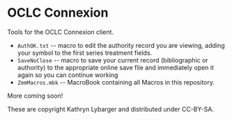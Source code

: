 OCLC Connexion
=======

Tools for the OCLC Connexion client.

* `AuthOK.txt` -- macro to edit the authority record you are viewing, adding your symbol to the first series treatment fields.
* `SaveNoClose` -- macro to save your current record (bibliographic or authority) to the appropriate online save file and immediately open it again so you can continue working
* `ZemMacros.mbk` -- MacroBook containing all Macros in this repository.

More coming soon!

These are copyright Kathryn Lybarger and distributed under CC-BY-SA.
